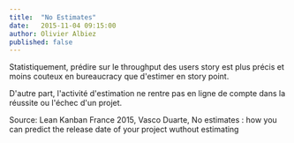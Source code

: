 ```yaml
---
title:  "No Estimates"
date:   2015-11-04 09:15:00
author: Olivier Albiez
published: false
---
```


Statistiquement, prédire sur le throughput des users story est plus précis et moins couteux en bureaucracy que d'estimer en story point.

D'autre part, l'activité d'estimation ne rentre pas en ligne de compte dans la réussite ou l'échec d'un projet.


Source: Lean Kanban France 2015, Vasco Duarte, No estimates : how you can predict the release date of your project wuthout estimating